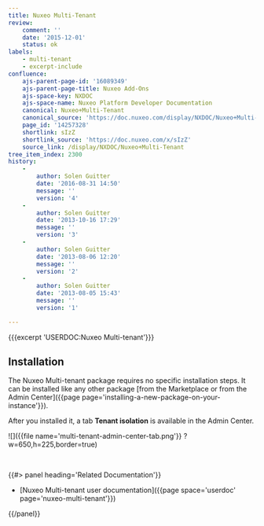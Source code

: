 ```yaml
---
title: Nuxeo Multi-Tenant
review:
    comment: ''
    date: '2015-12-01'
    status: ok
labels:
    - multi-tenant
    - excerpt-include
confluence:
    ajs-parent-page-id: '16089349'
    ajs-parent-page-title: Nuxeo Add-Ons
    ajs-space-key: NXDOC
    ajs-space-name: Nuxeo Platform Developer Documentation
    canonical: Nuxeo+Multi-Tenant
    canonical_source: 'https://doc.nuxeo.com/display/NXDOC/Nuxeo+Multi-Tenant'
    page_id: '14257328'
    shortlink: sIzZ
    shortlink_source: 'https://doc.nuxeo.com/x/sIzZ'
    source_link: /display/NXDOC/Nuxeo+Multi-Tenant
tree_item_index: 2300
history:
    -
        author: Solen Guitter
        date: '2016-08-31 14:50'
        message: ''
        version: '4'
    -
        author: Solen Guitter
        date: '2013-10-16 17:29'
        message: ''
        version: '3'
    -
        author: Solen Guitter
        date: '2013-08-06 12:20'
        message: ''
        version: '2'
    -
        author: Solen Guitter
        date: '2013-08-05 15:43'
        message: ''
        version: '1'

---
```

{{{excerpt 'USERDOC:Nuxeo Multi-tenant'}}}

## Installation

The Nuxeo Multi-tenant package requires no specific installation steps. It can be installed like any other package [from the Marketplace or from the Admin Center]({{page page='installing-a-new-package-on-your-instance'}}).

After you installed it, a tab **Tenant isolation** is available in the Admin Center.

![]({{file name='multi-tenant-admin-center-tab.png'}} ?w=650,h=225,border=true)

&nbsp;

<div class="row" data-equalizer data-equalize-on="medium"><div class="column medium-6">{{#> panel heading='Related Documentation'}}

*   [Nuxeo Multi-tenant user documentation]({{page space='userdoc' page='nuxeo-multi-tenant'}})

{{/panel}}</div><div class="column medium-6">

&nbsp;

</div></div>
